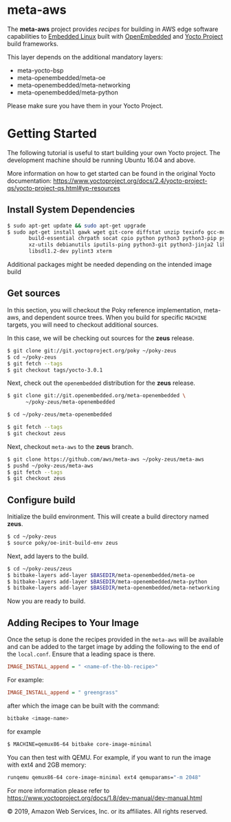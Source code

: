 # meta-aws

The **meta-aws** project provides *recipes* for building in AWS edge software capabilities to [Embedded Linux](https://elinux.org) built with [OpenEmbedded](https://www.openembedded.org) and [Yocto Project](https://www.yoctoproject.org/) build frameworks.

This layer depends on the additional mandatory layers:

- meta-yocto-bsp
- meta-openembedded/meta-oe
- meta-openembedded/meta-networking
- meta-openembedded/meta-python

Please make sure you have them in your Yocto Project.

# Getting Started

The following tutorial is useful to start building your own Yocto project. The development machine should be running Ubuntu 16.04 and above.

More information on how to get started can be found in the original Yocto documentation: https://www.yoctoproject.org/docs/2.4/yocto-project-qs/yocto-project-qs.html#yp-resources

## Install System Dependencies

```bash
$ sudo apt-get update && sudo apt-get upgrade
$ sudo apt-get install gawk wget git-core diffstat unzip texinfo gcc-multilib \
       build-essential chrpath socat cpio python python3 python3-pip python3-pexpect \
       xz-utils debianutils iputils-ping python3-git python3-jinja2 libegl1-mesa \
       libsdl1.2-dev pylint3 xterm
```

Additional packages might be needed depending on the intended image build

## Get sources

In this section, you will checkout the Poky reference implementation, meta-aws, and dependent source trees.  When you build for specific `MACHINE` targets, you will need to checkout additional sources.

In this case, we will be checking out sources for the **zeus** release.

```bash
$ git clone git://git.yoctoproject.org/poky ~/poky-zeus
$ cd ~/poky-zeus
$ git fetch --tags
$ git checkout tags/yocto-3.0.1
```

Next, check out the `openembedded` distribution for the **zeus** release.

```bash
$ git clone git://git.openembedded.org/meta-openembedded \
      ~/poky-zeus/meta-openembedded

$ cd ~/poky-zeus/meta-openembedded

$ git fetch --tags
$ git checkout zeus
```

Next, checkout `meta-aws` to the **zeus** branch.

```bash
$ git clone https://github.com/aws/meta-aws ~/poky-zeus/meta-aws
$ pushd ~/poky-zeus/meta-aws
$ git fetch --tags
$ git checkout zeus
```

## Configure build

Initialize the build environment. This will create a build directory named **zeus**.

```bash
$ cd ~/poky-zeus
$ source poky/oe-init-build-env zeus
```

Next, add layers to the build.

```bash
$ cd ~/poky-zeus/zeus
$ bitbake-layers add-layer $BASEDIR/meta-openembedded/meta-oe
$ bitbake-layers add-layer $BASEDIR/meta-openembedded/meta-python
$ bitbake-layers add-layer $BASEDIR/meta-openembedded/meta-networking
```
Now you are ready to build.

## Adding Recipes to Your Image

Once the setup is done the recipes provided in the `meta-aws` will be available and can be added to the target image by adding the following to the end of the `local.conf`.  Ensure that a leading space is there.

```cfg
IMAGE_INSTALL_append = " <name-of-the-bb-recipe>"
```

For example:

```cfg
IMAGE_INSTALL_append = " greengrass"
```

after which the image can be built with the command:

```bash
bitbake <image-name>
```

for example

```bash
$ MACHINE=qemux86-64 bitbake core-image-minimal
```

You can then test with QEMU.  For example, if you want to run the image with ext4 and 2GB memory:

```bash
runqemu qemux86-64 core-image-minimal ext4 qemuparams="-m 2048"
```

For more information please refer to https://www.yoctoproject.org/docs/1.8/dev-manual/dev-manual.html

© 2019, Amazon Web Services, Inc. or its affiliates. All rights reserved.
